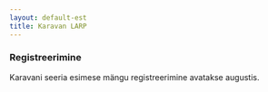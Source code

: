 ```yaml
---
layout: default-est
title: Karavan LARP
---
```

### Registreerimine

Karavani seeria esimese mängu registreerimine avatakse augustis. 